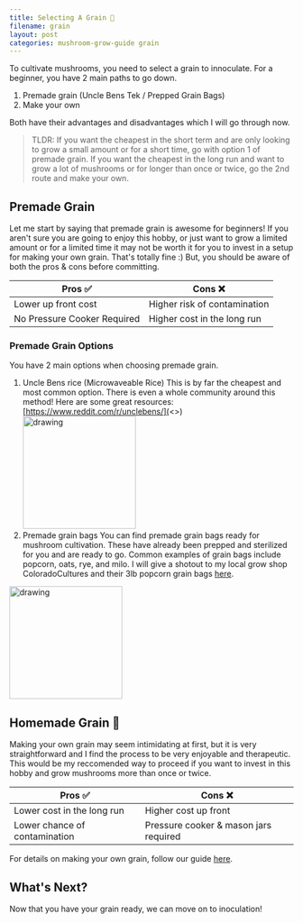 ```yaml
---
title: Selecting A Grain 🌽
filename: grain
layout: post
categories: mushroom-grow-guide grain
---
```

To cultivate mushrooms, you need to select a grain to innoculate.  For a beginner, you have 2 main paths to go down.

1. Premade grain (Uncle Bens Tek / Prepped Grain Bags)
2. Make your own

Both have their advantages and disadvantages which I will go through now.

> TLDR: If you want the cheapest in the short term and are only looking to grow a small amount or for a short time, go with option 1 of premade grain.  If you want the cheapest in the long run and want to grow a lot of mushrooms or for longer than once or twice, go the 2nd route and make your own.

## Premade Grain

Let me start by saying that premade grain is awesome for beginners!  If you aren't sure you are going to enjoy this hobby, or just want to grow a limited amount or for a limited time it may not be worth it for you to invest in a setup for making your own grain.  That's totally fine :)  But, you should be aware of both the pros & cons before committing.

| Pros ✅                      | Cons ❌                       |
| --------------------------- | ---------------------------- |
| Lower up front cost         | Higher risk of contamination |
| No Pressure Cooker Required | Higher cost in the long run  |

### Premade Grain Options

You have 2 main options when choosing premade grain.

1. Uncle Bens rice (Microwaveable Rice)
   This is by far the cheapest and most common option.  There is even a whole community around this method!  Here are some great resources:
   [https://www.reddit.com/r/unclebens/](<>)<img src="/assets/images/uncle-bens-brown-rice.jpeg" alt="drawing" width="200"/>
2. Premade grain bags
   You can find premade grain bags ready for mushroom cultivation.  These have already been prepped and sterilized for you and are ready to go.  Common examples of grain bags include popcorn, oats, rye, and milo.  I will give a shotout to my local grow shop ColoradoCultures and their 3lb popcorn grain bags [here](https://www.coloradoculturesllc.com/product-page/3lb-organic-sterilized-human-grade-popcorn-grain-spawn).

<img src="/assets/images/cocultures-popcorn-bag.png" alt="drawing" width="200"/>

## Homemade Grain 🌟

Making your own grain may seem intimidating at first, but it is very straightforward and I find the process to be very enjoyable and therapeutic.
This would be my reccomended way to proceed if you want to invest in this hobby and grow mushrooms more than once or twice.

| Pros ✅                      | Cons ❌                       |
| --------------------------- | ---------------------------- |
| Lower cost in the long run       | Higher cost up front |
| Lower chance of contamination | Pressure cooker & mason jars required  |

For details on making your own grain, follow our guide [here](diy-grain).



## What's Next?

Now that you have your grain ready, we can move on to inoculation!

